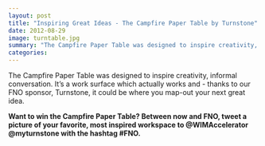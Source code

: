 ```yaml
---
layout: post
title: "Inspiring Great Ideas - The Campfire Paper Table by Turnstone"
date: 2012-08-29
image: turntable.jpg
summary: "The Campfire Paper Table was designed to inspire creativity, informal conversation. It’s a work surface which actually works and - thanks to our FNO sponsor, Turnstone, it could be where you map-out your next great idea."
categories:
---
```



The Campfire Paper Table was designed to inspire creativity, informal conversation. It’s a work surface which actually works and - thanks to our FNO sponsor, Turnstone, it could be where you map-out your next great idea.

__Want to win the Campfire Paper Table? Between now and FNO, tweet a picture of your favorite, most inspired workspace to @WIMAccelerator @myturnstone with the hashtag #FNO.__
